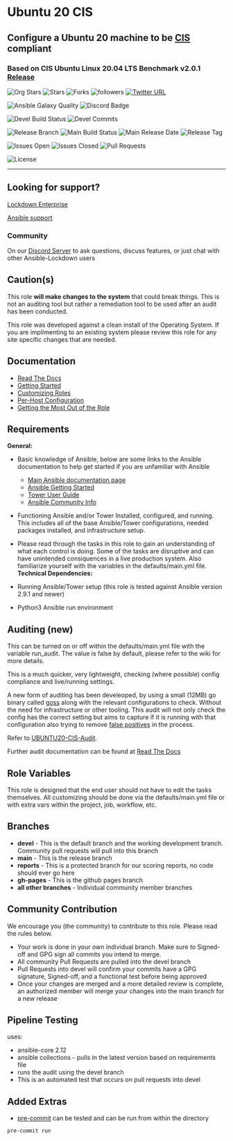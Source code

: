 # Ubuntu 20 CIS

## Configure a Ubuntu 20 machine to be [CIS](https://www.cisecurity.org/cis-benchmarks/) compliant

### Based on CIS Ubuntu Linux 20.04 LTS Benchmark v2.0.1 [Release](https://learn.cisecurity.org/l/799323/2023-06-27/4t1gmr)

![Org Stars](https://img.shields.io/github/stars/ansible-lockdown?label=Org%20Stars&style=social)
![Stars](https://img.shields.io/github/stars/ansible-lockdown/ubuntu20-cis?label=Repo%20Stars&style=social)
![Forks](https://img.shields.io/github/forks/ansible-lockdown/ubuntu20-cis?style=social)
![followers](https://img.shields.io/github/followers/ansible-lockdown?style=social)
[![Twitter URL](https://img.shields.io/twitter/url/https/twitter.com/AnsibleLockdown.svg?style=social&label=Follow%20%40AnsibleLockdown)](https://twitter.com/AnsibleLockdown)

![Ansible Galaxy Quality](https://img.shields.io/ansible/quality/54777?label=Quality&&logo=ansible)
![Discord Badge](https://img.shields.io/discord/925818806838919229?logo=discord)

![Devel Build Status](https://img.shields.io/github/actions/workflow/status/ansible-lockdown/ubuntu20-cis/linux_benchmark_testing.yml?label=Devel%20Build%20Status)
![Devel Commits](https://img.shields.io/github/commit-activity/m/ansible-lockdown/ubuntu20-cis/devel?color=dark%20green&label=Devel%20Branch%20Commits)

![Release Branch](https://img.shields.io/badge/Release%20Branch-Main-brightgreen)
![Main Build Status](https://img.shields.io/github/actions/workflow/status/ansible-lockdown/ubuntu20-cis/linux_benchmark_testing.yml?label=Build%20Status)
![Main Release Date](https://img.shields.io/github/release-date/ansible-lockdown/ubuntu20-cis?label=Release%20Date)
![Release Tag](https://img.shields.io/github/v/tag/ansible-lockdown/ubuntu20-cis?label=Release%20Tag&&color=success)

![Issues Open](https://img.shields.io/github/issues-raw/ansible-lockdown/ubuntu20-cis?label=Open%20Issues)
![Issues Closed](https://img.shields.io/github/issues-closed-raw/ansible-lockdown/ubuntu20-cis?label=Closed%20Issues&&color=success)
![Pull Requests](https://img.shields.io/github/issues-pr/ansible-lockdown/ubuntu20-cis?label=Pull%20Requests)

![License](https://img.shields.io/github/license/ansible-lockdown/ubuntu20-cis?label=License)

---

## Looking for support?

[Lockdown Enterprise](https://www.lockdownenterprise.com#GH_AL_UB20_cis)

[Ansible support](https://www.mindpointgroup.com/cybersecurity-products/ansible-counselor#GH_AL_UB20_cis)

### Community

On our [Discord Server](https://discord.io/ansible-lockdown) to ask questions, discuss features, or just chat with other Ansible-Lockdown users

## Caution(s)

This role **will make changes to the system** that could break things. This is not an auditing tool but rather a remediation tool to be used after an audit has been conducted.

This role was developed against a clean install of the Operating System. If you are implimenting to an existing system please review this role for any site specific changes that are needed.

## Documentation

- [Read The Docs](https://ansible-lockdown.readthedocs.io/en/latest/)
- [Getting Started](https://www.lockdownenterprise.com/docs/getting-started-with-lockdown#GH_AL_UB20_cis)
- [Customizing Roles](https://www.lockdownenterprise.com/docs/customizing-lockdown-enterprise#GH_AL_UB20_cis)
- [Per-Host Configuration](https://www.lockdownenterprise.com/docs/per-host-lockdown-enterprise-configuration#GH_AL_UB20_cis)
- [Getting the Most Out of the Role](https://www.lockdownenterprise.com/docs/get-the-most-out-of-lockdown-enterprise#GH_AL_UB20_cis)

## Requirements

**General:**

- Basic knowledge of Ansible, below are some links to the Ansible documentation to help get started if you are unfamiliar with Ansible
  - [Main Ansible documentation page](https://docs.ansible.com)
  - [Ansible Getting Started](https://docs.ansible.com/ansible/latest/user_guide/intro_getting_started.html)
  - [Tower User Guide](https://docs.ansible.com/ansible-tower/latest/html/userguide/index.html)
  - [Ansible Community Info](https://docs.ansible.com/ansible/latest/community/index.html)
- Functioning Ansible and/or Tower Installed, configured, and running. This includes all of the base Ansible/Tower configurations, needed packages installed, and infrastructure setup.
- Please read through the tasks in this role to gain an understanding of what each control is doing. Some of the tasks are disruptive and can have unintended consiquences in a live production system. Also familiarize yourself with the variables in the defaults/main.yml file.
**Technical Dependencies:**

- Running Ansible/Tower setup (this role is tested against Ansible version 2.9.1 and newer)
- Python3 Ansible run environment

## Auditing (new)

This can be turned on or off within the defaults/main.yml file with the variable run_audit. The value is false by default, please refer to the wiki for more details.

This is a much quicker, very lightweight, checking (where possible) config compliance and live/running settings.

A new form of auditing has been develeoped, by using a small (12MB) go binary called [goss](https://github.com/aelsabbahy/goss) along with the relevant configurations to check. Without the need for infrastructure or other tooling.
This audit will not only check the config has the correct setting but aims to capture if it is running with that configuration also trying to remove [false positives](https://www.mindpointgroup.com/blog/is-compliance-scanning-still-relevant/) in the process.

Refer to [UBUNTU20-CIS-Audit](https://github.com/ansible-lockdown/UBUNTU20-CIS-Audit).

Further audit documentation can be found at [Read The Docs](https://ansible-lockdown.readthedocs.io/en/latest/)

## Role Variables

This role is designed that the end user should not have to edit the tasks themselves. All customizing should be done via the defaults/main.yml file or with extra vars within the project, job, workflow, etc.

## Branches

- **devel** - This is the default branch and the working development branch. Community pull requests will pull into this branch
- **main** - This is the release branch
- **reports** - This is a protected branch for our scoring reports, no code should ever go here
- **gh-pages** - This is the github pages branch
- **all other branches** - Individual community member branches

## Community Contribution

We encourage you (the community) to contribute to this role. Please read the rules below.

- Your work is done in your own individual branch. Make sure to Signed-off and GPG sign all commits you intend to merge.
- All community Pull Requests are pulled into the devel branch
- Pull Requests into devel will confirm your commits have a GPG signature, Signed-off, and a functional test before being approved
- Once your changes are merged and a more detailed review is complete, an authorized member will merge your changes into the main branch for a new release

## Pipeline Testing

uses:

- ansible-core 2.12
- ansible collections - pulls in the latest version based on requirements file
- runs the audit using the devel branch
- This is an automated test that occurs on pull requests into devel

## Added Extras

- [pre-commit](https://pre-commit.com) can be tested and can be run from within the directory

```sh
pre-commit run
```
